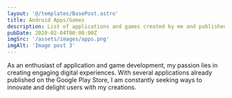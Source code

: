 ```yaml
---
layout: '@/templates/BasePost.astro'
title: Android Apps/Games
description: List of applications and games created by me and published on Google Play
pubDate: 2020-02-04T00:00:00Z
imgSrc: '/assets/images/apps.png'
imgAlt: 'Image post 3'
---
```


As an enthusiast of application and game development, my passion lies in creating engaging digital experiences. With several applications already published on the Google Play Store, I am constantly seeking ways to innovate and delight users with my creations.
